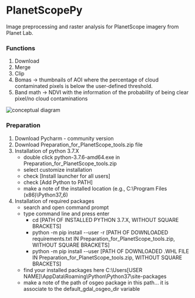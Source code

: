 # PlanetScopePy
Image preprocessing and raster analysis for PlanetScope imagery from Planet Lab.

### Functions
1. Download
2. Merge
3. Clip 
4. Bomas -> thumbnails of AOI where the percentage of cloud contaminated pixels is below the user-defined threshold.
5. Band math -> NDVI with the information of the probability of being clear pixel/no cloud contaminations

![conceptual diagram](https://github.com/YanCheng-go/PlanetScope_tools/blob/master/conceptual%20diagram.png)

### Preparation
1. Download Pycharm - community version 
2. Download Preparation_for_PlanetScope_tools.zip file
3. Installation of python 3.7.X
    - double click python-3.7.6-amd64.exe in Preparation_for_PlanetScope_tools.zip
    - select customize installation
    - check [Install launcher for all users] 
    - check [Add Python to PATH]
    - make a note of the installed location (e.g., C:\Program Files (x86)\Python37_6)
4. Installation of required packages
    - search and open command prompt 
    - type command line and press enter
        - cd [PATH OF INSTALLED PYTHON 3.7.X, WITHOUT SQUARE BRACKETS] 
        - python -m pip install --user -r [PATH OF DOWNLOADED requirements.txt IN Preparation_for_PlanetScope_tools.zip, 
        WITHOUT SQUARE BRACKETS]
        - python -m pip install --user [PATH OF DOWNLOADED .WHL FILE IN Preparation_for_PlanetScope_tools.zip, WITHOUT 
        SQUARE BRACKETS]
    - find your installed packages here C:\\Users\[USER NAME]\AppData\Roaming\Python\Python37\site-packages
    - make a note of the path of osgeo package in this path... it is associate to the default_gdal_osgeo_dir variable


